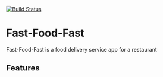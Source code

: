 [![Build Status](https://travis-ci.org/Ivankivu/Fast-Food-Fast.svg?branch=getallorders)](https://travis-ci.org/Ivankivu/Fast-Food-Fast)

# Fast-Food-Fast

Fast-Food-Fast is a food delivery service app for a restaurant

## Features
